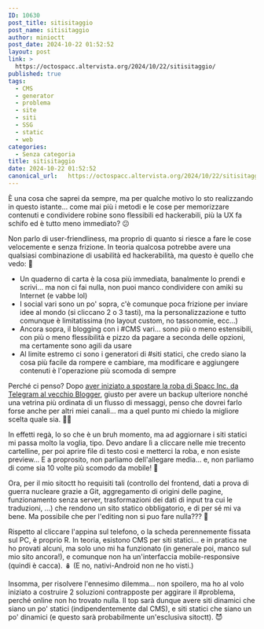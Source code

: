 ```yaml
---
ID: 10630
post_title: sitisitaggio
post_name: sitisitaggio
author: minioctt
post_date: 2024-10-22 01:52:52
layout: post
link: >
  https://octospacc.altervista.org/2024/10/22/sitisitaggio/
published: true
tags:
  - CMS
  - generator
  - problema
  - site
  - siti
  - SSG
  - static
  - web
categories:
  - Senza categoria
title: sitisitaggio
date: 2024-10-22 01:52:52
canonical_url:   https://octospacc.altervista.org/2024/10/22/sitisitaggio/
---
```

<!-- wp:paragraph -->
<p>È una cosa che saprei da sempre, ma per qualche motivo lo sto realizzando in questo istante... come mai più i metodi e le cose per memorizzare contenuti e condividere robine sono flessibili ed hackerabili, più la UX fa schifo ed è tutto meno immediato? 😕</p>
<!-- /wp:paragraph -->

<!-- wp:paragraph -->
<p>Non parlo di user-friendliness, ma proprio di quanto si riesce a fare le cose velocemente e senza frizione. In teoria qualcosa potrebbe avere una qualsiasi combinazione di usabilità ed hackerabilità, ma questo è quello che vedo: 🔮</p>
<!-- /wp:paragraph -->

<!-- wp:list -->
<ul class="wp-block-list"><!-- wp:list-item -->
<li>Un quaderno di carta è la cosa più immediata, banalmente lo prendi e scrivi... ma non ci fai nulla, non puoi manco condividere con amiki su Internet (e vabbe lol)</li>
<!-- /wp:list-item -->

<!-- wp:list-item -->
<li>I social vari sono un po' sopra, c'è comunque poca frizione per inviare idee al mondo (si cliccano 2 o 3 tasti), ma la personalizzazione e tutto comunque è limitatissima (no layout custom, no tassonomie, ecc...)</li>
<!-- /wp:list-item -->

<!-- wp:list-item -->
<li>Ancora sopra, il blogging con i #CMS vari... sono più o meno estensibili, con più o meno flessibilità e pizzo da pagare a seconda delle opzioni, ma certamente sono agili da usare</li>
<!-- /wp:list-item -->

<!-- wp:list-item -->
<li>Al limite estremo ci sono i generatori di #siti statici, che credo siano la cosa più facile da rompere e cambiare, ma modificare e aggiungere contenuti è l'operazione più scomoda di sempre</li>
<!-- /wp:list-item --></ul>
<!-- /wp:list -->

<!-- wp:paragraph -->
<p>Perché ci penso? Dopo <a href="/microblog-mirror/2024/10/18/webrisegnaggi/">aver iniziato a spostare la roba di Spacc Inc. da Telegram al vecchio Blogger</a>, giusto per avere un backup ulteriore nonché una vetrina più ordinata di un flusso di messaggi, penso che dovrei farlo forse anche per altri miei canali... ma a quel punto mi chiedo la migliore scelta quale sia. 😵‍💫</p>
<!-- /wp:paragraph -->

<!-- wp:paragraph -->
<p>In effetti regà, lo so che è un bruh momento, ma ad aggiornare i siti statici mi passa molto la voglia, tipo. Devo andare lì a cliccare nelle mie trecento cartelline, per poi aprire file di testo così e metterci la roba, e non esiste preview... E a proprosito, non parliamo dell'allegare media... e, non parliamo di come sia 10 volte più scomodo da mobile! 🤢</p>
<!-- /wp:paragraph -->

<!-- wp:paragraph -->
<p>Ora, per il mio sitoctt ho requisiti tali (controllo del frontend, dati a prova di guerra nucleare grazie a Git, aggregamento di origini delle pagine, funzionamento senza server, trasformazioni dei dati di input tra cui le traduzioni, ...) che rendono un sito statico obbligatorio, e di per sé mi va bene. Ma possibile che per l'editing non si puo fare nulla??? 🤬</p>
<!-- /wp:paragraph -->

<!-- wp:paragraph -->
<p>Rispetto al cliccare l'appina sul telefono, o la scheda perennemente fissata sul PC, è proprio R. In teoria, esistono CMS per siti statici... e in pratica ne ho provati alcuni, ma solo uno mi ha funzionato (in generale poi, manco sul mio sito ancora!), e comunque non ha un'interfaccia mobile-responsive (quindi è cacca). 🪆 (E no, nativi-Android non ne ho visti.)</p>
<!-- /wp:paragraph -->

<!-- wp:paragraph -->
<p>Insomma, per risolvere l'ennesimo dilemma... non spoilero, ma ho al volo iniziato a costruire 2 soluzioni contrapposte per aggirare il #problema, perché online non ho trovato nulla. Il top sarà dunque avere siti dinamici che siano un po' statici (indipendentemente dal CMS), e siti statici che siano un po' dinamici (e questo sarà probabilmente un'esclusiva sitoctt). 😈</p>
<!-- /wp:paragraph -->